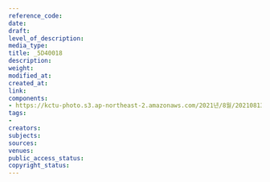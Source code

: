 ```yaml
---
reference_code: 
date: 
draft: 
level_of_description: 
media_type: 
title: _5D40018
description: 
weight: 
modified_at: 
created_at: 
link: 
components:
- https://kctu-photo.s3.ap-northeast-2.amazonaws.com/2021년/8월/20210813_이재용+특혜+가석방+강행한+문재인+정부+규탄+기자회견/_5D40018.jpg
tags:
- 
creators: 
subjects: 
sources: 
venues: 
public_access_status: 
copyright_status: 
---
```

